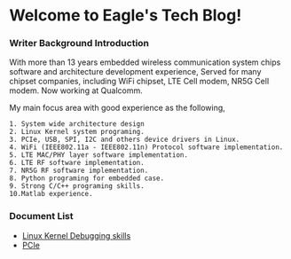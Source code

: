 # Welcome to Eagle's Tech Blog!  
### Writer Background Introduction

With more than 13 years embedded wireless communication system chips software and architecture development experience, Served for many chipset companies, including WiFi chipset, LTE Cell modem, NR5G Cell modem. Now working at Qualcomm.



My main focus area with good experience as the following,

```
1. System wide architecture design
2. Linux Kernel system programing.
3. PCIe, USB, SPI, I2C and others device drivers in Linux.
4. WiFi (IEEE802.11a - IEEE802.11n) Protocol software implementation.
5. LTE MAC/PHY layer software implementation.
6. LTE RF software implementation.
7. NR5G RF software implementation.
8. Python programing for embedded case.
9. Strong C/C++ programing skills.
10.Matlab experience.
```



### Document List

- [Linux Kernel Debugging skills](docs/linux_kernel_debugging.md)
- [PCIe](pcie.md)





